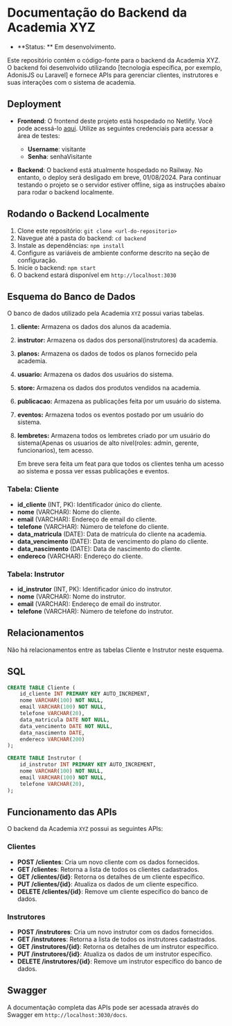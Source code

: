 # Documentação do Backend da Academia XYZ
- **Status: ** Em desenvolvimento.
  
Este repositório contém o código-fonte para o backend da Academia XYZ. O backend foi desenvolvido utilizando [tecnologia específica, por exemplo, AdonisJS ou Laravel] e fornece APIs para gerenciar clientes, instrutores e suas interações com o sistema de academia.

## Deployment

- **Frontend**: O frontend deste projeto está hospedado no Netlify. Você pode acessá-lo [aqui](https://academiaxyz.netlify.app). Utilize as seguintes credenciais para acessar a área de testes:
  - **Username**: visitante
  - **Senha**: senhaVisitante

- **Backend**: O backend está atualmente hospedado no Railway. No entanto, o deploy será desligado em breve, 01/08/2024. Para continuar testando o projeto se o servidor estiver offline, siga as instruções abaixo para rodar o backend localmente.

## Rodando o Backend Localmente

1. Clone este repositório: `git clone <url-do-repositorio>`
2. Navegue até a pasta do backend: `cd backend`
3. Instale as dependências: `npm install`
4. Configure as variáveis de ambiente conforme descrito na seção de configuração.
5. Inicie o backend: `npm start`
6. O backend estará disponível em `http://localhost:3030`


## Esquema do Banco de Dados

O banco de dados utilizado pela Academia `XYZ` possui varias tabelas.
1. **cliente:** Armazena os dados dos alunos da academia.
2. **instrutor:** Armazena os dados dos personal(instrutores) da academia.
3. **planos:** Armazena os dados de todos os planos fornecido pela academia.
4. **usuario:** Armazena os dados dos usuários do sistema.
5. **store:** Armazena os dados dos produtos vendidos na academia.
6. **publicacao:** Armazena as publicações feita por um usuário do sistema.
7. **eventos:** Armazena todos os eventos postado por um usuário do sistema.
8. **lembretes:** Armazena todos os lembretes criado por um usuário do sistema(Apenas os usuarios de alto nivel(roles: admin, gerente, funcionarios), tem acesso.

   Em breve sera feita um feat para que todos os clientes tenha um acesso ao sistema e possa ver essas publicações e eventos.

### Tabela: Cliente

- **id_cliente** (INT, PK): Identificador único do cliente.
- **nome** (VARCHAR): Nome do cliente.
- **email** (VARCHAR): Endereço de email do cliente.
- **telefone** (VARCHAR): Número de telefone do cliente.
- **data_matricula** (DATE): Data de matrícula do cliente na academia.
- **data_vencimento** (DATE): Data de vencimento do plano do cliente.
- **data_nascimento** (DATE): Data de nascimento do cliente.
- **endereco** (VARCHAR): Endereço do cliente.

### Tabela: Instrutor

- **id_instrutor** (INT, PK): Identificador único do instrutor.
- **nome** (VARCHAR): Nome do instrutor.
- **email** (VARCHAR): Endereço de email do instrutor.
- **telefone** (VARCHAR): Número de telefone do instrutor.

## Relacionamentos

Não há relacionamentos entre as tabelas Cliente e Instrutor neste esquema.

## SQL

```sql
CREATE TABLE Cliente (
    id_cliente INT PRIMARY KEY AUTO_INCREMENT,
    nome VARCHAR(100) NOT NULL,
    email VARCHAR(100) NOT NULL,
    telefone VARCHAR(20),
    data_matricula DATE NOT NULL,
    data_vencimento DATE NOT NULL,
    data_nascimento DATE,
    endereco VARCHAR(200)
);

CREATE TABLE Instrutor (
    id_instrutor INT PRIMARY KEY AUTO_INCREMENT,
    nome VARCHAR(100) NOT NULL,
    email VARCHAR(100) NOT NULL,
    telefone VARCHAR(20),
);
```

## Funcionamento das APIs

O backend da Academia `XYZ` possui as seguintes APIs:

### Clientes

- **POST /clientes**: Cria um novo cliente com os dados fornecidos.
- **GET /clientes**: Retorna a lista de todos os clientes cadastrados.
- **GET /clientes/{id}**: Retorna os detalhes de um cliente específico.
- **PUT /clientes/{id}**: Atualiza os dados de um cliente específico.
- **DELETE /clientes/{id}**: Remove um cliente específico do banco de dados.

### Instrutores

- **POST /instrutores**: Cria um novo instrutor com os dados fornecidos.
- **GET /instrutores**: Retorna a lista de todos os instrutores cadastrados.
- **GET /instrutores/{id}**: Retorna os detalhes de um instrutor específico.
- **PUT /instrutores/{id}**: Atualiza os dados de um instrutor específico.
- **DELETE /instrutores/{id}**: Remove um instrutor específico do banco de dados.

## Swagger

A documentação completa das APIs pode ser acessada através do Swagger em `http://localhost:3030/docs`.
